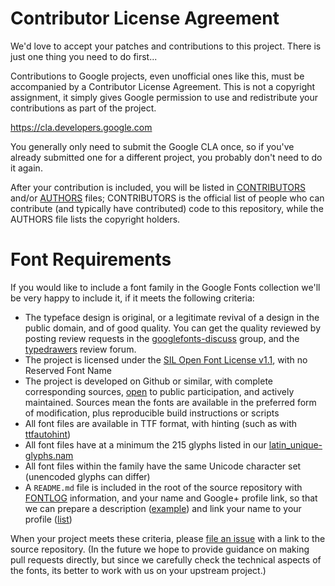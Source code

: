# Contributor License Agreement

We'd love to accept your patches and contributions to this project. There is just one thing you need to do first...

Contributions to Google projects, even unofficial ones like this, must be accompanied by a Contributor License Agreement. 
This is not a copyright assignment, it simply gives Google permission to use and redistribute your contributions as part of the project.

https://cla.developers.google.com

You generally only need to submit the Google CLA once, so if you've already submitted one for a different project, you probably don't need to do it again.

After your contribution is included, you will be listed in [CONTRIBUTORS](CONTRIBUTORS) and/or [AUTHORS](AUTHORS) files; 
CONTRIBUTORS is the official list of people who can contribute (and typically have contributed) code to this repository, while the AUTHORS file lists the copyright holders.

# Font Requirements

If you would like to include a font family in the Google Fonts collection we'll be very happy to include it, if it meets the following criteria:

* The typeface design is original, or a legitimate revival of a design in the public domain, and of good quality. You can get the quality reviewed by posting review requests in the [googlefonts-discuss](https://groups.google.com/forum/#!forum/googlefonts-discuss) group, and the [typedrawers](http://typedrawers.com/categories/critiques%E2%80%94type-design) review forum.
* The project is licensed under the [SIL Open Font License v1.1](scripts.sil.org/OFL), with no Reserved Font Name
* The project is developed on Github or similar, with complete corresponding sources, [open](http://producingoss.com) to public participation, and actively maintained. Sources mean the fonts are available in the preferred form of modification, plus reproducible build instructions or scripts
* All font files are available in TTF format, with hinting (such as with [ttfautohint](http://www.freetype.org/ttfautohint/))
* All font files have at a minimum the 215 glyphs listed in our [latin_unique-glyphs.nam](https://github.com/google/fonts/blob/master/tools/encodings/latin_unique-glyphs.nam)
* All font files within the family have the same Unicode character set (unencoded glyphs can differ)
* A `README.md` file is included in the root of the source repository with [FONTLOG](http://scripts.sil.org/cms/scripts/page.php?site_id=nrsi&id=ofl-faq_web#43cecb44) information, and your name and Google+ profile link, so that we can prepare a description ([example](https://github.com/google/fonts/blob/master/ofl/poppins/DESCRIPTION.en_us.html)) and link your name to your profile ([list](https://github.com/google/fonts/blob/master/designers/profiles.csv))

When your project meets these criteria, please [file an issue](https://github.com/google/fonts/issues) with a link to the source repository.
(In the future we hope to provide guidance on making pull requests directly, but since we carefully check the technical aspects of the fonts, its better to work with us on your upstream project.)
